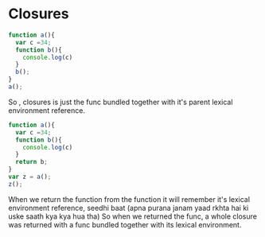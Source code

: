 # Closures

```js
function a(){
  var c =34;
  function b(){
    console.log(c)
  }
  b();
}
a();
```

So , closures is just the func bundled together with it's parent lexical environment reference.

```js
function a(){
  var c =34;
  function b(){
    console.log(c)
  }
  return b;
}
var z = a();
z();
```
When we return the function from the function it will remember it's lexical environment reference, seedhi baat (apna purana janam yaad rkhta hai ki uske saath kya kya hua tha)
So when we returned the func, a whole closure was returned with a func bundled together with its lexical environment.

